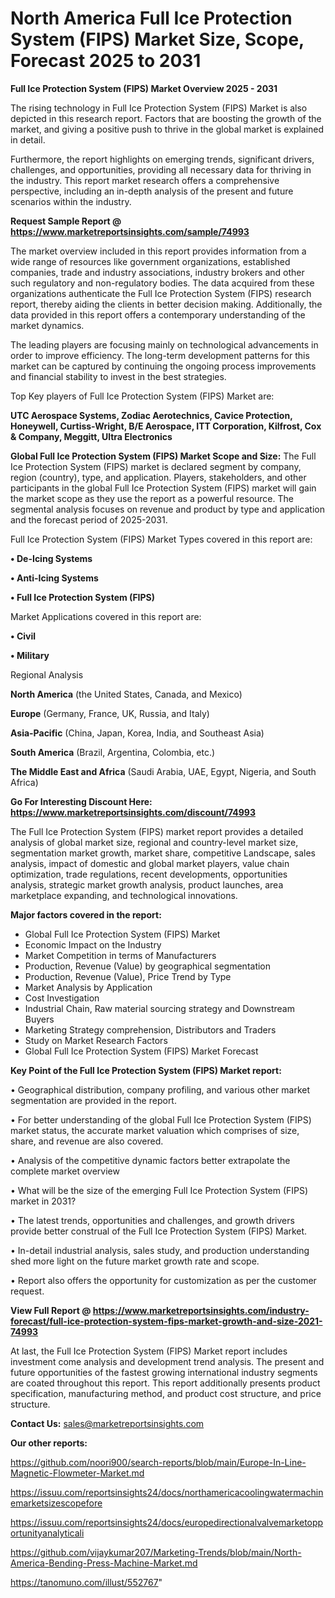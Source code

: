 # North America Full Ice Protection System (FIPS) Market Size, Scope, Forecast 2025 to 2031

<Strong> Full Ice Protection System (FIPS) Market Overview 2025 - 2031</strong>

The rising technology in Full Ice Protection System (FIPS) Market is also depicted in this research report. Factors that are boosting the growth of the market, and giving a positive push to thrive in the global market is explained in detail.

Furthermore, the report highlights on emerging trends, significant drivers, challenges, and opportunities, providing all necessary data for thriving in the industry. This report market research offers a comprehensive perspective, including an in-depth analysis of the present and future scenarios within the industry.

<strong>Request Sample Report @ <a href=https://www.marketreportsinsights.com/sample/74993>https://www.marketreportsinsights.com/sample/74993</a></strong>

The market overview included in this report provides information from a wide range of resources like government organizations, established companies, trade and industry associations, industry brokers and other such regulatory and non-regulatory bodies. The data acquired from these organizations authenticate the Full Ice Protection System (FIPS) research report, thereby aiding the clients in better decision making. Additionally, the data provided in this report offers a contemporary understanding of the market dynamics.

The leading players are focusing mainly on technological advancements in order to improve efficiency. The long-term development patterns for this market can be captured by continuing the ongoing process improvements and financial stability to invest in the best strategies.

Top Key players of Full Ice Protection System (FIPS) Market are:

<strong>UTC Aerospace Systems, Zodiac Aerotechnics, Cavice Protection, Honeywell, Curtiss-Wright, B/E Aerospace, ITT Corporation, Kilfrost, Cox & Company, Meggitt, Ultra Electronics</strong>

<strong><b>Global Full Ice Protection System (FIPS) Market Scope and Size:</b></strong>
The Full Ice Protection System (FIPS) market is declared segment by company, region (country), type, and application. Players, stakeholders, and other participants in the global Full Ice Protection System (FIPS) market will gain the market scope as they use the report as a powerful resource. The segmental analysis focuses on revenue and product by type and application and the forecast period of 2025-2031.

Full Ice Protection System (FIPS) Market Types covered in this report are:

<strong>• De-Icing Systems

• Anti-Icing Systems

• Full Ice Protection System (FIPS)</strong>

Market Applications covered in this report are:

<strong>• Civil

• Military</strong> 

Regional Analysis

<strong>North America</strong> (the United States, Canada, and Mexico)

<strong>Europe</strong> (Germany, France, UK, Russia, and Italy)

<strong>Asia-Pacific</strong> (China, Japan, Korea, India, and Southeast Asia)

<strong>South America</strong> (Brazil, Argentina, Colombia, etc.)

<strong>The Middle East and Africa</strong> (Saudi Arabia, UAE, Egypt, Nigeria, and South Africa)

<strong>Go For Interesting Discount Here: <a href=https://www.marketreportsinsights.com/discount/74993>https://www.marketreportsinsights.com/discount/74993</a></strong>

The Full Ice Protection System (FIPS) market report provides a detailed analysis of global market size, regional and country-level market size, segmentation market growth, market share, competitive Landscape, sales analysis, impact of domestic and global market players, value chain optimization, trade regulations, recent developments, opportunities analysis, strategic market growth analysis, product launches, area marketplace expanding, and technological innovations.

<strong><b>Major factors covered in the report:</b></strong>
<ul>
  <li>Global Full Ice Protection System (FIPS) Market </li>
  <li>Economic Impact on the Industry</li>
  <li>Market Competition in terms of Manufacturers</li>
  <li>Production, Revenue (Value) by geographical segmentation</li>
  <li>Production, Revenue (Value), Price Trend by Type</li>
  <li>Market Analysis by Application</li>
  <li>Cost Investigation</li>
  <li>Industrial Chain, Raw material sourcing strategy and Downstream Buyers</li>
  <li>Marketing Strategy comprehension, Distributors and Traders</li>
  <li>Study on Market Research Factors</li>
  <li>Global Full Ice Protection System (FIPS) Market Forecast</li>
</ul>

<strong><b>Key Point of the Full Ice Protection System (FIPS) Market report:</b></strong>

• Geographical distribution, company profiling, and various other market segmentation are provided in the report.

• For better understanding of the global Full Ice Protection System (FIPS) market status, the accurate market valuation which comprises of size, share, and revenue are also covered.

• Analysis of the competitive dynamic factors better extrapolate the complete market overview

• What will be the size of the emerging Full Ice Protection System (FIPS) market in 2031?

• The latest trends, opportunities and challenges, and growth drivers provide better construal of the Full Ice Protection System (FIPS) Market.

• In-detail industrial analysis, sales study, and production understanding shed more light on the future market growth rate and scope.

• Report also offers the opportunity for customization as per the customer request.

<strong><b>View Full Report @ <a href=https://www.marketreportsinsights.com/industry-forecast/full-ice-protection-system-fips-market-growth-and-size-2021-74993>https://www.marketreportsinsights.com/industry-forecast/full-ice-protection-system-fips-market-growth-and-size-2021-74993</a></b></strong>


At last, the Full Ice Protection System (FIPS) Market report includes investment come analysis and development trend analysis. The present and future opportunities of the fastest growing international industry segments are coated throughout this report. This report additionally presents product specification, manufacturing method, and product cost structure, and price structure.

<strong>Contact Us:</strong>
sales@marketreportsinsights.com

<strong>Our other reports:</strong>

<a href=https://github.com/noori900/search-reports/blob/main/Europe-In-Line-Magnetic-Flowmeter-Market.md>https://github.com/noori900/search-reports/blob/main/Europe-In-Line-Magnetic-Flowmeter-Market.md</a>

<a href=https://issuu.com/reportsinsights24/docs/northamericacoolingwatermachinemarketsizescopefore>https://issuu.com/reportsinsights24/docs/northamericacoolingwatermachinemarketsizescopefore</a>

<a href=https://issuu.com/reportsinsights24/docs/europedirectionalvalvemarketopportunityanalyticali>https://issuu.com/reportsinsights24/docs/europedirectionalvalvemarketopportunityanalyticali</a>

<a href=https://github.com/vijaykumar207/Marketing-Trends/blob/main/North-America-Bending-Press-Machine-Market.md>https://github.com/vijaykumar207/Marketing-Trends/blob/main/North-America-Bending-Press-Machine-Market.md</a>

<a href=https://tanomuno.com/illust/552767>https://tanomuno.com/illust/552767</a>"
